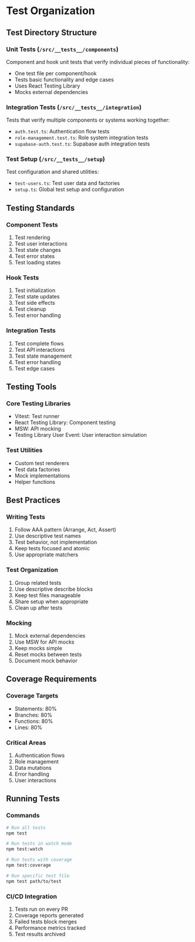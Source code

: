 # Test Organization

## Test Directory Structure

### Unit Tests (`/src/__tests__/components`)
Component and hook unit tests that verify individual pieces of functionality:
- One test file per component/hook
- Tests basic functionality and edge cases
- Uses React Testing Library
- Mocks external dependencies

### Integration Tests (`/src/__tests__/integration`)
Tests that verify multiple components or systems working together:
- `auth.test.ts`: Authentication flow tests
- `role-management.test.ts`: Role system integration tests
- `supabase-auth.test.ts`: Supabase auth integration tests

### Test Setup (`/src/__tests__/setup`)
Test configuration and shared utilities:
- `test-users.ts`: Test user data and factories
- `setup.ts`: Global test setup and configuration

## Testing Standards

### Component Tests
1. Test rendering
2. Test user interactions
3. Test state changes
4. Test error states
5. Test loading states

### Hook Tests
1. Test initialization
2. Test state updates
3. Test side effects
4. Test cleanup
5. Test error handling

### Integration Tests
1. Test complete flows
2. Test API interactions
3. Test state management
4. Test error handling
5. Test edge cases

## Testing Tools

### Core Testing Libraries
- Vitest: Test runner
- React Testing Library: Component testing
- MSW: API mocking
- Testing Library User Event: User interaction simulation

### Test Utilities
- Custom test renderers
- Test data factories
- Mock implementations
- Helper functions

## Best Practices

### Writing Tests
1. Follow AAA pattern (Arrange, Act, Assert)
2. Use descriptive test names
3. Test behavior, not implementation
4. Keep tests focused and atomic
5. Use appropriate matchers

### Test Organization
1. Group related tests
2. Use descriptive describe blocks
3. Keep test files manageable
4. Share setup when appropriate
5. Clean up after tests

### Mocking
1. Mock external dependencies
2. Use MSW for API mocks
3. Keep mocks simple
4. Reset mocks between tests
5. Document mock behavior

## Coverage Requirements

### Coverage Targets
- Statements: 80%
- Branches: 80%
- Functions: 80%
- Lines: 80%

### Critical Areas
1. Authentication flows
2. Role management
3. Data mutations
4. Error handling
5. User interactions

## Running Tests

### Commands
```bash
# Run all tests
npm test

# Run tests in watch mode
npm test:watch

# Run tests with coverage
npm test:coverage

# Run specific test file
npm test path/to/test
```

### CI/CD Integration
1. Tests run on every PR
2. Coverage reports generated
3. Failed tests block merges
4. Performance metrics tracked
5. Test results archived 